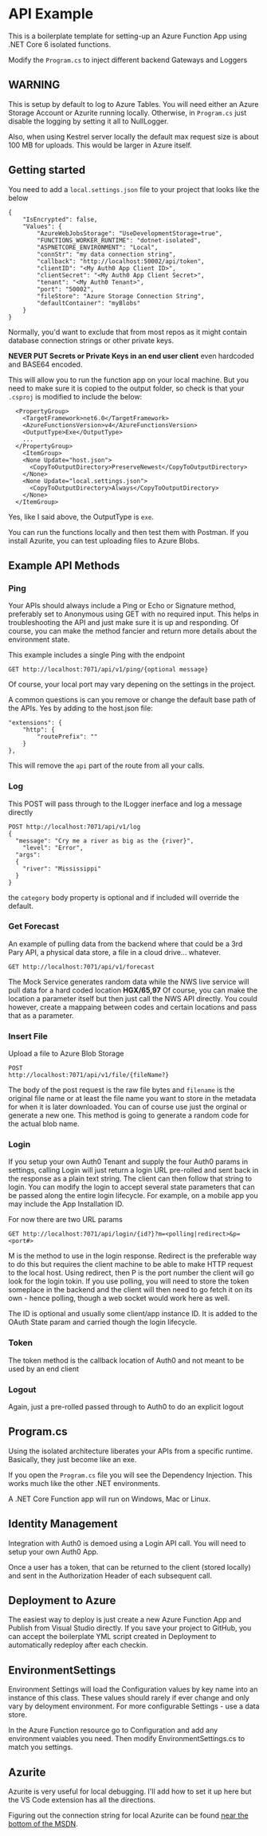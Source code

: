 # API Example

This is a boilerplate template for setting-up an Azure Function App using .NET Core 6 isolated functions.

Modify the `Program.cs` to inject different backend Gateways and Loggers

## WARNING

This is setup by default to log to Azure Tables. You will need either an Azure Storage Account or Azurite running locally.
Otherwise, in `Program.cs` just disable the logging by setting it all to NullLogger.

Also, when using Kestrel server locally the default max request size is about 100 MB for uploads. This would be larger in Azure itself.

## Getting started

You need to add a `local.settings.json` file to your project that looks like the below

```
{
    "IsEncrypted": false,
    "Values": {
        "AzureWebJobsStorage": "UseDevelopmentStorage=true",
        "FUNCTIONS_WORKER_RUNTIME": "dotnet-isolated",
        "ASPNETCORE_ENVIRONMENT": "Local",
        "connStr": "my data connection string",
        "callback": "http://localhost:50002/api/token",
        "clientID": "<My Auth0 App Client ID>",
        "clientSecret": "<My Auth0 App Client Secret>",
        "tenant": "<My Auth0 Tenant>",
        "port": "50002",
        "fileStore": "Azure Storage Connection String",
        "defaultContainer": "myBlobs"
    }
}
```

Normally, you'd want to exclude that from most repos as it might contain database connection strings or other private keys.

**NEVER PUT Secrets or Private Keys in an end user client** even hardcoded and BASE64 encoded.

This will allow you to run the function app on your local machine. But you need to make sure it is copied to the output folder, so check is that your `.csproj` is modified to include the below:

```
  <PropertyGroup>
    <TargetFramework>net6.0</TargetFramework>
    <AzureFunctionsVersion>v4</AzureFunctionsVersion>
    <OutputType>Exe</OutputType>
    ...
  </PropertyGroup>
    <ItemGroup>
    <None Update="host.json">
      <CopyToOutputDirectory>PreserveNewest</CopyToOutputDirectory>
    </None>
    <None Update="local.settings.json">
      <CopyToOutputDirectory>Always</CopyToOutputDirectory>
    </None>
  </ItemGroup>
```

Yes, like I said above, the OutputType is `exe`.

You can run the functions locally and then test them with Postman. If you install Azurite, you can test uploading files to Azure Blobs.

## Example API Methods

### Ping

Your APIs should always include a Ping or Echo or Signature method, preferably set to Anonymous using GET with no required input.
This helps in troubleshooting the API and just make sure it is up and responding.
Of course, you can make the method fancier and return more details about the environment state.

This example includes a single Ping with the endpoint
```
GET http://localhost:7071/api/v1/ping/{optional message}
```
Of course, your local port may vary depening on the settings in the project.

A common questions is can you remove or change the default base path of the APIs. Yes by adding to the host.json file:

```
"extensions": {
    "http": {
        "routePrefix": ""
    }
},
```

This will remove the `api` part of the route from all your calls.

### Log

This POST will pass through to the ILogger inerface and log a message directly

```
POST http://localhost:7071/api/v1/log
{
  "message": "Cry me a river as big as the {river}",
	"level": "Error",
  "args":
  {
    "river": "Mississippi"
  }
}
```
the `category` body property is optional and if included will override the default.

### Get Forecast

An example of pulling data from the backend where that could be a 3rd Pary API, a physical data store, a file in a cloud drive... whatever.

```
GET http://localhost:7071/api/v1/forecast
```

The Mock Service generates random data while the NWS live service will pull data for a hard coded location **HGX/65,97**
Of course, you can make the location a parameter itself but then just call the NWS API directly. You could however, create a mappaing between codes and certain locations and pass that as a parameter.

### Insert File

Upload a file to Azure Blob Storage

```
POST
http://localhost:7071/api/v1/file/{fileName?}
```

The body of the post request is the raw file bytes and `filename` is the original file name or at least the file name you want to store in the metadata for when it is later downloaded. You can of course use just the orginal or generate a new one. This method is going to generate a random code for the actual blob name.

### Login

If you setup your own Auth0 Tenant and supply the four Auth0 params in settings, calling Login will just return a login URL pre-rolled and sent back in the response as a plain text string. The client can then follow that string to login. You can modify the login to accept several state parameters that can be passed along the entire login lifecycle. For example, on a mobile app you may include the App Installation ID.

For now there are two URL params

```
GET http://localhost:7071/api/login/{id?}?m=<polling|redirect>&p=<port#>
```

M is the method to use in the login response. Redirect is the preferable way to do this but requires the client machine to be able to make HTTP request to the local host. Using redirect, then P is the port number the client will go look for the login tokin. If you use polling, you will need to store the token someplace in the backend and the client will then need to go fetch it on its own - hence polling, though a web socket would work here as well.

The ID is optional and usually some client/app instance ID. It is added to the OAuth State param and carried though the login lifecycle.

### Token

The token method is the callback location of Auth0 and not meant to be used by an end client

### Logout

Again, just a pre-rolled passed through to Auth0 to do an explicit logout

## Program.cs

Using the isolated architecture liberates your APIs from a specific runtime. Basically, they just become like an exe.

If you open the `Program.cs` file you will see the Dependency Injection. This works much like the other .NET environments.

A .NET Core Function app will run on Windows, Mac or Linux.

## Identity Management

Integration with Auth0 is demoed using a Login API call. You will need to setup your own Auth0 App.

Once a user has a token, that can be returned to the client (stored locally) and sent in the Authorization Header of each subsequent call.

## Deployment to Azure

The easiest way to deploy is just create a new Azure Function App and Publish from Visual Studio directly. If you save your project to GitHub, you can accept the boilerplate YML script created in Deployment to automatically redeploy after each checkin.

## EnvironmentSettings

Environment Settings will load the Configuration values by key name into an instance of this class. These values should rarely if ever change and only vary by deloyment environment. For more configurable Settings - use a data store.

In the Azure Function resource go to Configuration and add any environment vaiables you need. Then modify EnvironmentSettings.cs to match you settings.

## Azurite

Azurite is very useful for local debugging. I'll add how to set it up here but the VS Code extension has all the directions.

Figuring out the connection string for local Azurite can be found [near the bottom of the MSDN](https://learn.microsoft.com/en-us/azure/storage/common/storage-use-azurite?tabs=visual-studio).
